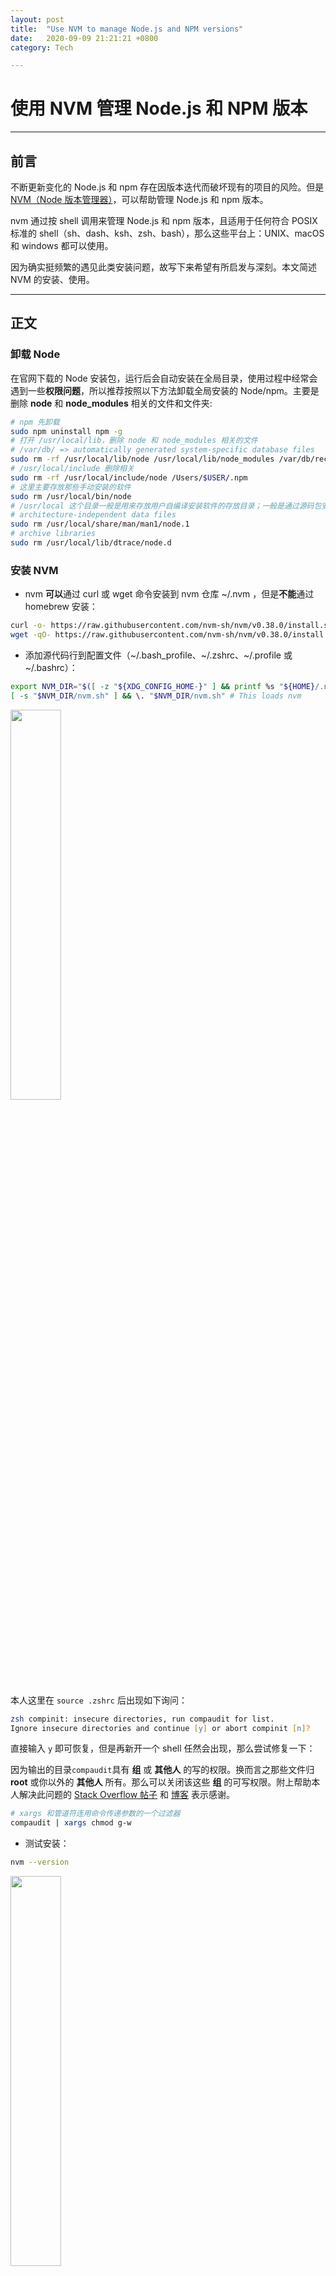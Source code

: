 ```yaml
---
layout: post
title:  "Use NVM to manage Node.js and NPM versions"
date:   2020-09-09 21:21:21 +0800
category: Tech

---
```


# 使用 NVM 管理 Node.js 和 NPM 版本

------

## 前言

不断更新变化的 Node.js 和 npm 存在因版本迭代而破坏现有的项目的风险。但是 [NVM（Node 版本管理器）](https://github.com/nvm-sh/nvm)，可以帮助管理 Node.js 和 npm 版本。

nvm 通过按 shell 调用来管理 Node.js 和 npm 版本，且适用于任何符合 POSIX 标准的 shell（sh、dash、ksh、zsh、bash），那么这些平台上：UNIX、macOS 和 windows 都可以使用。

因为确实挺频繁的遇见此类安装问题，故写下来希望有所启发与深刻。本文简述 NVM 的安装、使用。

------

## 正文

### 卸载 Node

在官网下载的 Node 安装包，运行后会自动安装在全局目录，使用过程中经常会遇到一些**权限问题**，所以推荐按照以下方法卸载全局安装的 Node/npm。主要是删除 **node** 和 **node_modules** 相关的文件和文件夹:

```zsh
# npm 先卸载
sudo npm uninstall npm -g
# 打开 /usr/local/lib，删除 node 和 node_modules 相关的文件
# /var/db/ => automatically generated system-specific database files
sudo rm -rf /usr/local/lib/node /usr/local/lib/node_modules /var/db/receipts/org.nodejs.*
# /usr/local/include 删除相关
sudo rm -rf /usr/local/include/node /Users/$USER/.npm
# 这里主要存放那些手动安装的软件
sudo rm /usr/local/bin/node
# /usr/local 这个目录一般是用来存放用户自编译安装软件的存放目录；一般是通过源码包安装的软件，如果没有特别指定安装目录的话，一般是安装在这个目录中
# architecture-independent data files
sudo rm /usr/local/share/man/man1/node.1
# archive libraries
sudo rm /usr/local/lib/dtrace/node.d
```

### 安装 NVM

- nvm **可以**通过 curl 或 wget 命令安装到 nvm 仓库 ~/.nvm ，但是**不能**通过 homebrew 安装：

```zsh
curl -o- https://raw.githubusercontent.com/nvm-sh/nvm/v0.38.0/install.sh | bash
wget -qO- https://raw.githubusercontent.com/nvm-sh/nvm/v0.38.0/install.sh | bash
```

- 添加源代码行到配置文件（~/.bash_profile、~/.zshrc、~/.profile 或 ~/.bashrc）：

```zsh
export NVM_DIR="$([ -z "${XDG_CONFIG_HOME-}" ] && printf %s "${HOME}/.nvm" || printf %s "${XDG_CONFIG_HOME}/nvm")"
[ -s "$NVM_DIR/nvm.sh" ] && \. "$NVM_DIR/nvm.sh" # This loads nvm
```

<img src="https://res.cloudinary.com/dzb9ldnvl/image/upload/v1623130480/blog/zsh配置nvm_tycee7.png" width="40%" />

本人这里在 `source .zshrc` 后出现如下询问：

```zsh
zsh compinit: insecure directories, run compaudit for list.
Ignore insecure directories and continue [y] or abort compinit [n]?
```

直接输入 `y` 即可恢复，但是再新开一个 shell 任然会出现，那么尝试修复一下：

因为输出的目录`compaudit`具有 **组** 或 **其他人** 的写的权限。换而言之那些文件归 **root** 或你以外的 **其他人** 所有。那么可以关闭该这些 **组** 的可写权限。附上帮助本人解决此问题的 [Stack Overflow 帖子](https://stackoverflow.com/questions/13762280/zsh-compinit-insecure-directories) 和 [博客](https://www.wezm.net/technical/2008/09/zsh-cygwin-and-insecure-directories/) 表示感谢。

```zsh
# xargs 和管道符连用命令传递参数的一个过滤器
compaudit | xargs chmod g-w
```

- 测试安装：

```zsh
nvm --version
```

<img src="https://res.cloudinary.com/dzb9ldnvl/image/upload/v1623131061/blog/nvm-version_jk58eq.png" width="40%" />

### 使用 NVM

- 安装最新版本或指定版本的 Node.js （不会重复安装）：

```zsh
# 最新版本
nvm install node
# 指定版本
nvm install 14
```

<img src="https://res.cloudinary.com/dzb9ldnvl/image/upload/v1623131397/blog/nodeversion_udin2j.png" width="40%" />

- 配置淘宝镜像：

```zsh
npm config set registry=https://registry.npm.taobao.org
```

- 此时会提示将 NPM 更新到最新：

```zsh
npm install -g npm
```

- 检测版本：

```zsh
# 检测 npm 版本与 node 版本
npm -v
node -v
```

<img src="https://res.cloudinary.com/dzb9ldnvl/image/upload/v1623131832/blog/version_mbsoes.png" width="40%" />

- 固定版本：

`nvm use` 为当前 shell 设置一个特定的版本。如果启动一个新的 shell，那么新设置的 Node.js 版本将会丢失。使特定的节点版本持久化配置如下：

```zsh
# 所有shells.nvm alias 可以设置默认版本的版本
nvm alias default 12.22.1
```

为方便起见，可以创建一个 `.nvmrc` 文件。 之后，如果命令行上没有提供版本 `nvm use`、`nvm install`、`nvm exec`、`nvm run` 和 `nvm` 将使用文件中指定的版本。

<img src="https://res.cloudinary.com/dzb9ldnvl/image/upload/v1623132396/blog/nvmrc_dyavzd.png" width="40%" />

### 常用操作

- 展示所有可用版本：

```zsh
# 不添加版本则输出全部
nvm ls-remote $yourversion$
```

- 显示可执行文件安装路径：

```zsh
# 不添加版本则默认
nvm which $yourversion$
```

- 直接使用特定 Node 版本运行应用程序：

```zsh
nvm run 12.22.1 app.js
nvm exec 12.22.1 node app.js
```

- 其他帮助指令：

```
nvm --help
```

------

## 结束

最后再侃一下安装 NPM 中见到的的 wget 和 curl 。wget 相当于是一个极致专注于 **下载** 功能的匠人，简单又专一。而 curl 既可以下载，又是可以作为通过 POST/GET 请求调试网页的工具人。需要快速下载并且没有担心参数标识的需求就用 wget 一般是不会错的。

### 以上

本博客所有文章除特别声明外，均采用 [CC BY-SA 4.0 协议](https://creativecommons.org/licenses/by-sa/4.0/deed.zh) ，转载请注明出处！